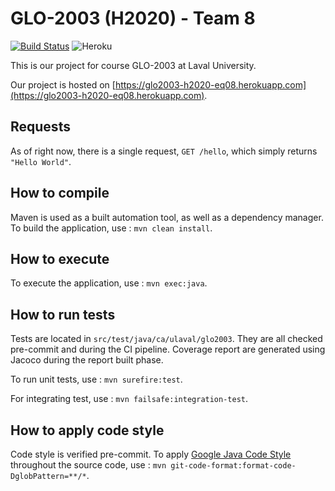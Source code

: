 # GLO-2003 (H2020) - Team 8

[![Build Status](https://img.shields.io/endpoint.svg?url=https%3A%2F%2Factions-badge.atrox.dev%2Fglo2003%2Fglo2003-h2020-eq08%2Fbadge%3Ftoken%3Dff25c5f138498a6fae3e3edc3ad8b258a4422b1a&%2Fbadge&label=build&logo=none)](https://actions-badge.atrox.dev/glo2003/glo2003-h2020-eq08/goto?token=ff25c5f138498a6fae3e3edc3ad8b258a4422b1a)
![Heroku](https://heroku-badge.herokuapp.com/?app=glo2003-h2020-eq08&root=hello)

This is our project for course GLO-2003 at Laval University.

Our project is hosted on [https://glo2003-h2020-eq08.herokuapp.com](https://glo2003-h2020-eq08.herokuapp.com).

## Requests

As of right now, there is a single request, `GET /hello`, which simply returns `"Hello World"`.

## How to compile

Maven is used as a built automation tool, as well as a dependency manager. To build the application, use : `mvn clean install`.

## How to execute

To execute the application, use : `mvn exec:java`.

## How to run tests

Tests are located in `src/test/java/ca/ulaval/glo2003`. They are all checked pre-commit and during the CI pipeline. Coverage report are generated using Jacoco during the report built phase.

To run unit tests, use : `mvn surefire:test`.

For integrating test, use : `mvn failsafe:integration-test`.

## How to apply code style

Code style is verified pre-commit. To apply [Google Java Code Style](https://google.github.io/styleguide/javaguide.html) throughout the source code, use : `mvn git-code-format:format-code-DglobPattern=**/*`.
